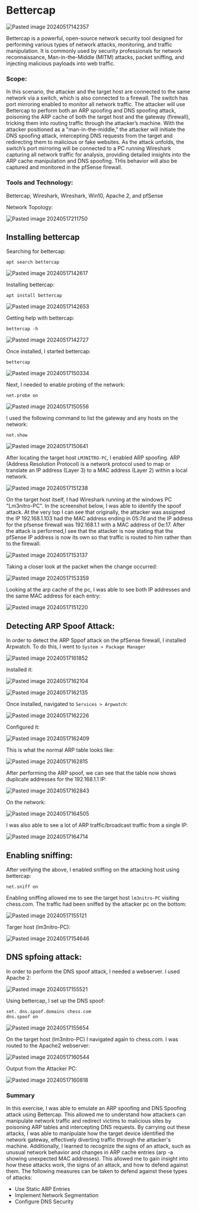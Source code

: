 
# Bettercap

![Pasted image 20240517142357](https://github.com/lm3nitro/Projects/assets/55665256/8a88a4bd-94aa-4b31-8bc5-a702b1bef769)

Bettercap is a powerful, open-source network security tool designed for performing various types of network attacks, monitoring, and traffic manipulation. It is commonly used by security professionals for network reconnaissance, Man-in-the-Middle (MITM) attacks, packet sniffing, and injecting malicious payloads into web traffic. 

### Scope:

In this scenario, the attacker and the target host are connected to the same network via a switch, which is also connected to a firewall. The switch has port mirroring enabled to monitor all network traffic. The attacker will use Bettercap to perform both an ARP spoofing and DNS spoofing attack, poisoning the ARP cache of both the target host and the gateway (firewall), tricking them into routing traffic through the attacker’s machine. With the attacker positioned as a "man-in-the-middle," the attacker will initiate the DNS spoofing attack, intercepting DNS requests from the target and redirecting them to malicious or fake websites. As the attack unfolds, the switch’s port mirroring will be connected to a PC running Wireshark capturing all network traffic for analysis, providing detailed insights into the ARP cache manipulation and DNS spoofing. THis behavior will also be captured and monitored in the pfSense firewall.

### Tools and Technology:
Bettercap, Wireshark, Wireshark, Win10, Apache 2, and pfSense

Network Topology:

![Pasted image 20240517211750](https://github.com/lm3nitro/Projects/assets/55665256/51f63d6e-5599-48bf-a67a-5b8bc239fbbb)

## Installing bettercap

Searching for bettercap:

```
apt search bettercap
```

![Pasted image 20240517142617](https://github.com/lm3nitro/Projects/assets/55665256/0ddcc118-2dfe-4e2e-99b5-b64bef0c2077)

Installing bettercap:

```
apt install bettercap
```

![Pasted image 20240517142653](https://github.com/lm3nitro/Projects/assets/55665256/44207384-19c5-49cd-b75a-928f3b3c5b9d)

Getting help with bettercap:

```
bettercap -h
```

![Pasted image 20240517142727](https://github.com/lm3nitro/Projects/assets/55665256/6361046b-87f3-4c3f-8132-d9fa5646251d)

Once installed, I started bettercap:

```
bettercap 
```

![Pasted image 20240517150334](https://github.com/lm3nitro/Projects/assets/55665256/441179a6-7878-4923-b27b-db0454ec02b7)

Next, I needed to enable probing of the network:

```
net.probe on
```

![Pasted image 20240517150556](https://github.com/lm3nitro/Projects/assets/55665256/0ef68117-6424-4920-b730-a57339329116)

I used the following command to list the gateway and any hosts on the network:

```
net.show
```

![Pasted image 20240517150641](https://github.com/lm3nitro/Projects/assets/55665256/d99211bd-bc19-417d-8778-45e448642d8a)

After locating the target host `LM3NITRO-PC`, I enabled ARP spoofing. ARP (Address Resolution Protocol) is a network protocol used to map or translate an IP address (Layer 3) to a MAC address (Layer 2) within a local network.

![Pasted image 20240517151238](https://github.com/lm3nitro/Projects/assets/55665256/8335f958-52e2-4602-9e42-2678e36b51c2)

On the target host itself, I had Wireshark running at the windows PC "Lm3nitro-PC". In the screenshot below, I was able to identify the spoof attack. At the very top I can see that originally, the attacker was assigned the IP 192.168.1.103 had the MAC address ending in 05:7d and the IP address for the pfsense firewall was 192.168.1.1 with a MAC address of 0e:17. After the attack is performed,I see that the attacker is now stating that the pfSense IP address is now its own so that traffic is routed to him rather than to the firewall. 

![Pasted image 20240517153137](https://github.com/lm3nitro/Projects/assets/55665256/cfc0e03a-d977-41d0-be4c-0e350673104e)

Taking a closer look at the packet when the change occurred:

![Pasted image 20240517153359](https://github.com/lm3nitro/Projects/assets/55665256/4566ad42-6498-4074-8fea-8c32f838b886)

Looking at the arp cache of the pc, I was able to see both IP addresses and the same MAC address for each entry:

![Pasted image 20240517151220](https://github.com/lm3nitro/Projects/assets/55665256/d0886a11-098e-4890-b706-a01a593becfd)

## Detecting ARP Spoof Attack:

In order to detect the ARP Sppof attack on the pfSense firewall, I installed Arpwatch. To do this, I went to `System > Package Manager`

![Pasted image 20240517161852](https://github.com/lm3nitro/Projects/assets/55665256/abf38603-7b63-4844-91a7-7adaed9b0e7c)

Installed it:

![Pasted image 20240517162104](https://github.com/lm3nitro/Projects/assets/55665256/4a1e2daa-b0e9-4c8e-ae04-848afcc1b1c1)

![Pasted image 20240517162135](https://github.com/lm3nitro/Projects/assets/55665256/a697389b-ca83-4ffc-b9ec-2235ecdc3b4d)

Once installed, navigated to  `Services > Arpwatch`:

![Pasted image 20240517162226](https://github.com/lm3nitro/Projects/assets/55665256/f04eae82-633f-40f3-a61c-6cf91a208879)

Configured it:

![Pasted image 20240517162409](https://github.com/lm3nitro/Projects/assets/55665256/71791e98-3c8b-495f-9079-ba2bf3198aaf)

This is what the normal ARP table looks like:

![Pasted image 20240517162815](https://github.com/lm3nitro/Projects/assets/55665256/447d185a-000a-4d04-9fe9-c7e223feeca7)

After performing the ARP spoof, we can see that the table now shows duplicate addresses for the 192.168.1.1 IP:

![Pasted image 20240517162843](https://github.com/lm3nitro/Projects/assets/55665256/6898b8c6-bd43-4d3a-a024-6e500ed74f50)

On the network:

![Pasted image 20240517164505](https://github.com/lm3nitro/Projects/assets/55665256/7c0baf7f-f1f6-41b0-af68-92fe0f7e33d8)

I was also able to see a lot of ARP traffic/broadcast traffic from a single IP:
 
![Pasted image 20240517164714](https://github.com/lm3nitro/Projects/assets/55665256/4039cdf0-8d98-47f2-a57d-0b3d949ffcff)

## Enabling sniffing:

After verifying the above, I enabled sniffing on the attacking host using bettercap:

```
net.sniff on
```

Enabling sniffing allowed me to see the target host `lm3nitro-PC` visiting chess.com. The traffic had been sniffed by the attacker pc on the bottom:

![Pasted image 20240517155121](https://github.com/lm3nitro/Projects/assets/55665256/6d844ee1-6b37-4130-859f-e4e5854af2ab)

Targer host (lm3nitro-PC):

![Pasted image 20240517154646](https://github.com/lm3nitro/Projects/assets/55665256/893c4f6e-7293-4c0e-b8ef-faec5eefd9d4)

## DNS spfoing attack:

In order to perform the DNS spoof attack, I needed a webserver. I used Apache 2:

![Pasted image 20240517155521](https://github.com/lm3nitro/Projects/assets/55665256/f28423bf-ce28-4477-98c6-8d2c51c419c0)

Using bettercap, I set up the DNS spoof:

```
set. dns.spoof.domains chess.com
dns.spoof on
```

![Pasted image 20240517155654](https://github.com/lm3nitro/Projects/assets/55665256/3a0b38a0-9814-4660-88ae-192c2cdbb5cb)

On the target host (lm3nitro-PC) I navigated again to chess.com. I was routed to the Apache2 webserver:

![Pasted image 20240517160544](https://github.com/lm3nitro/Projects/assets/55665256/c27d07f4-4f1f-44e1-858b-1d853c5bf823)

Output from the Attacker PC:

![Pasted image 20240517160818](https://github.com/lm3nitro/Projects/assets/55665256/b0c70da2-b6ef-4a3f-8c12-59a9e753f62e)

### Summary

In this exercise, I was able to emulate an ARP spoofing and DNS Spoofing attack using Bettercap. This allowed me to understand how attackers can manipulate network traffic and redirect victims to malicious sites by poisoning ARP tables and intercepting DNS requests. By carrying out these attacks, I was able to manipulate how the target device identified the network gateway, effectively diverting traffic through the attacker's machine. Additionally, I learned to recognize the signs of an attack, such as unusual network behavior and changes in ARP cache entries (arp -a showing unexpected MAC addresses). This allowed me to gain insight into how these attacks work, the signs of an attack, and how to defend against them. The following measures can be taken to defend against these types of attacks:

+ Use Static ARP Entries
+ Implement Network Segmentation
+ Configure DNS Security
